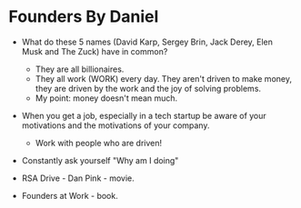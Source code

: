 # Founders By Daniel

* What do these 5 names (David Karp, Sergey Brin, Jack Derey, Elen Musk and The Zuck) have in common? 

  * They are all billionaires.
  * They all work (WORK) every day.  They aren't driven to make money, they are driven by the work and the joy of solving problems.
  * My point: money doesn't mean much.

* When you get a job, especially in a tech startup be aware of your motivations and the motivations of your company.  
  * Work with people who are driven!

* Constantly ask yourself "Why am I doing"

* RSA Drive - Dan Pink - movie.
* Founders at Work - book. 